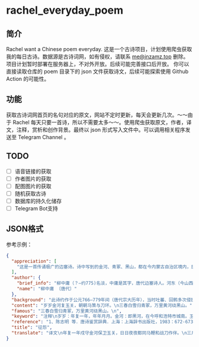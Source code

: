 # rachel_everyday_poem

## 简介
Rachel want a Chinese poem everyday.
这是一个古诗项目，计划使用爬虫获取我的每日古诗。数据源是古诗词网，如有侵权，请联系 me@inzamz.top 删除。项目计划暂时部署在服务器上，不对外开放。后续可能完善接口后开放。
你可以直接读取仓库的 poem 目录下的 json 文件获取诗文，后续可能探索使用 Github Action 的可能性。

## 功能
获取古诗词网首页的名句对应的原文，网站不定时更新，每天会更新几次。～～由于 Rachel 每天只要一首诗，所以不需要太多～～。使用爬虫获取原文，作者，译文，注释，赏析和创作背景。最终以 json 形式写入文件中。可以调用相关程序发送至 Telegram Channel 。

## TODO
- [ ] 语音链接的获取
- [ ] 作者图片的获取
- [ ] 配图图片的获取
- [ ] 随机获取古诗
- [ ] 数据库的持久化储存
- [ ] Telegram Bot支持

## JSON格式
参考示例：

```json
{
  "appreciation": [
    "这是一首传诵极广的边塞诗。诗中写到的金河、青冢、黑山，都在今内蒙古自治区境内，唐时属单于都护府。由此可以推断，这首诗写的是一个隶属于单于都护府的征人的怨情。全诗四句，一句一景，表面上似乎不相连属，实际上却统一于“征人”的形象，都围绕着一个“怨”字铺开。\n“岁岁金河复玉关，朝朝马策与刀环”，意思是：年复一年，驰骋于边塞关城之间；日复一日，横刀跃马，征战杀伐。这两句“岁岁”和“朝朝”相对，强调了战争的频繁和生活的枯燥。又加以“复”和“与”字，把四个边塞特有的事物联系起来，使人感觉这种单调的生活无尽无穷，其中自然透出了怨情。\n前两句从“岁岁”说到“朝朝”，好像征人的怨气已经发泄尽，其实，征人的怨何止这些呢？他不仅从年年岁岁的漫长时间中感受到枯燥苦闷，而且面对眼前看了千万次的景象，他也感到怨恨无处不在，所以有了三、四两句的描写。\n“青冢”是王昭君的坟墓，在今呼和浩特市境内，当时被认为是远离中原的一处极僻远荒凉的地方。传说塞外草白，惟独昭君墓上草色发青，故称青冢。时届暮春，在苦寒的塞外却“春色未曾看”，所见者唯有白雪落向青冢而已。萧杀如此，令人凄绝。末句写边塞的山川形势：滔滔黄河，绕过沉沉黑山，复又奔腾向前。黄河和黑山相隔甚远，这里不可坐实理解。上句说青冢，这里自然想起青冢附近的黑山，并用一个“绕”字牵合，寄寓绵绵怨情。这两句写景，似与诗题无关，其实都是征人常见之景，常履之地，因而从白雪青冢与黄河黑山这两幅图画里，读者不仅看到征戍之地的寒苦与荒凉，也可以感受到征人转战跋涉的苦辛。诗虽不直接发为怨语，而蕴蓄于其中的怨恨之情足以使人回肠荡气。\n这首七绝，通篇没有写一个“怨”字，也没有直接发出怨语，诗人紧紧围绕产生怨情的原因，分别从时间和空间两个角度着墨，用极为凝练的语言，通过对繁忙枯燥的征战生活和边塞荒凉环境的描写，来表现征人的怨，字里行间都蕴含着怨情，让人读来回肠荡气。\n在语言运用方面，这首诗的谨严工整也历来为人称道。全诗不仅每句自对（如首句中的“金河”对“玉关”），又两联各自成对。后一联的对仗尤其讲究：数字对（“三”“万”）与颜色对（“白”“青”“黄”“黑”）同时出现在一联之中；颜色对中，四种色彩交相辉映，使诗歌形象富于色泽之美；动词“归”“绕”对举，略带拟人色彩，显得别具情韵。这样精工的绝句，的确是不多见的。▲\n"
  ],
  "author": {
    "brief_info": "柳中庸（？—约775)名淡，中庸是其字，唐代边塞诗人。河东（今山西永济）人，为柳宗元族人。大历年间进士，曾官鸿府户曹，未就。萧颖士以女妻之。与弟中行并有文名。与卢纶、李端为诗友。所选《征人怨》是其流传最广的一首。《全唐诗》存诗仅13首。其诗以写边塞征怨为主，然意气消沉，无复盛唐气象。",
    "name": "柳中庸 〔唐代〕"
  },
  "background": "此诗约作于公元766—779年间（唐代宗大历年），当时吐蕃、回鹘多次侵扰唐朝边境，唐朝西北边境不甚安定，守边战士长期不得归家。诗中写到的金河、青冢、黑山，都在今内蒙古自治区境内，唐时属单于都护府。由此可以推断，这首诗是为表现一个隶属于单于都护府的征人的怨情而作。\n",
  "content": "岁岁金河复玉关，朝朝马策与刀环。\n三春白雪归青冢，万里黄河绕黑山。",
  "famous": "三春白雪归青冢，万里黄河绕黑山。\n",
  "keyword": "注释\n岁岁：年复一年，年年月月。金河：即黑河，在今呼和浩特市城南。玉关：即甘肃玉门关。\n朝（zhāo）朝：每天，日日夜夜。马策：马鞭。刀环：刀柄上的铜环，喻征战事。\n三春：春季的三个月或暮春，此处指暮春。青冢（zhǒng）：西汉时的坟墓，在今内蒙古呼和浩特之南，当时被认为是远离中原的一处极僻远荒凉的地方。传说塞外草白，惟独昭君墓上草色发青，故称青冢。\n黑山：一名杀虎山，在今内蒙古呼和浩特市东南。",
  "reference": "1、陈志明 等．唐诗鉴赏辞典．上海：上海辞书出版社，1983：672-673\n2、张国举．唐诗精华注译评．长春：长春出版社，2010：394-395\n3、蘅塘退士 等．唐诗三百首·宋词三百首·元曲三百首．北京：华文出版社，2009：79\n",
  "title": "征怨",
  "translate": "译文\n年复一年戍守金河保卫玉关，日日夜夜都同马鞭和战刀作伴。\n三月白雪纷纷扬扬遮盖着昭君墓，滔滔黄河绕过黑山，又奔腾向前。"
}
```
